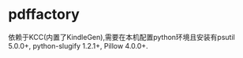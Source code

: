 # pdffactory
依赖于KCC(内置了KindleGen),需要在本机配置python环境且安装有psutil 5.0.0+, python-slugify 1.2.1+, Pillow 4.0.0+.
